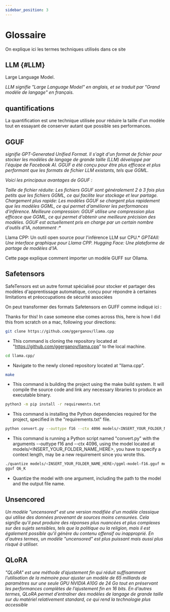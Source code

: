 ```yaml
---
sidebar_position: 3
---
```


# Glossaire

On explique ici les termes techniques utilisés dans ce site

## LLM {#LLM}

Large Language Model.

*LLM signifie "Large Language Model" en anglais, et se traduit par "Grand modèle de langage" en français.*

## quantifications

La quantification est une technique utilisée pour réduire la taille d'un modèle tout en essayant de conserver autant que possible ses performances.

## GGUF

*signifie GPT-Generated Unified Format. Il s'agit d'un format de fichier pour stocker les modèles de langage de grande taille (LLM) développé par l'équipe de Facebook AI. GGUF a été conçu pour être plus efficace et plus performant que les formats de fichier LLM existants, tels que GGML.*

*Voici les principaux avantages de GGUF :*

*Taille de fichier réduite: Les fichiers GGUF sont généralement 2 à 3 fois plus petits que les fichiers GGML, ce qui facilite leur stockage et leur partage.*
*Chargement plus rapide: Les modèles GGUF se chargent plus rapidement que les modèles GGML, ce qui permet d'améliorer les performances d'inférence.*
*Meilleure compression: GGUF utilise une compression plus efficace que GGML, ce qui permet d'obtenir une meilleure précision des modèles.*
*GGUF est actuellement pris en charge par un certain nombre d'outils d'IA, notamment :**

Llama CPP: Un outil open source pour l'inférence LLM sur CPU.*
*GPT4All: Une interface graphique pour Llama CPP.*
*Hugging Face: Une plateforme de partage de modèles d'IA.*

Cette page explique comment importer un modèle GUFF sur Ollama.

## Safetensors

SafeTensors est un autre format spécialisé pour stocker et partager des modèles d'apprentissage automatique, conçu pour répondre à certaines limitations et préoccupations de sécurité associées

On peut transformer des formats Safetensors en GUFF comme indiqué ici :

Thanks for this! In case someone else comes across this, here is how I did this from scratch on a mac, following your directions:

```bash
git clone https://github.com/ggerganov/llama.cpp
```


 - This command is cloning the repository located at "https://github.com/ggerganov/llama.cpp" to the local machine.
```bash
cd llama.cpp/
```

- Navigate to the newly cloned repository located at "llama.cpp".
```bash
make
```
- This command is building the project using the make build system. It will compile the source code and link any necessary libraries to produce an executable binary.

```bash
python3 -m pip install -r requirements.txt
```
 - This command is installing the Python dependencies required for the project, specified in the "requirements.txt" file.

 ```bash
python convert.py --outtype f16 --ctx 4096 models/<INSERT_YOUR_FOLDER_NAME_HERE>
```

- This command is running a Python script named "convert.py" with the arguments --outtype f16 and --ctx 4096, using the model located at models/&lt;INSERT_YOUR_FOLDER_NAME_HERE&gt;, you have to specify a context length, may be a new requirement since you wrote this.

```bash
./quantize models/<INSERT_YOUR_FOLDER_NAME_HERE>/ggml-model-f16.gguf models/<INSERT_YOUR_FOLDER_NAME_HERE>/<INSERT_YOUR_MODEL_NAME_HERE>.
gguf Q6_K
```
 - Quantize the model with one argument, including the path to the model and the output file name.

## Unsencored

*Un modèle "uncensored" est une version modifiée d'un modèle classique qui 
utilise des données provenant de sources moins censurées. Cela signifie 
qu'il peut produire des réponses plus nuancées et plus complexes sur des 
sujets sensibles, tels que la politique ou la religion, mais il est
également possible qu'il génère du contenu offensif ou inapproprié. En 
d'autres termes, un modèle "uncensored" est plus puissant mais aussi plus 
risqué à utiliser.*

## QLoRA

*"QLoRA" est une méthode d’ajustement fin qui réduit suffisamment l’utilisation de la mémoire pour ajuster un modèle de 65 milliards de paramètres sur une seule GPU NVIDIA A10G de 24 Go tout en préservant les performances complètes de l’ajustement fin en 16 bits. En d’autres termes, QLoRA permet d’entraîner des modèles de langage de grande taille sur du matériel relativement standard, ce qui rend la technologie plus accessible*